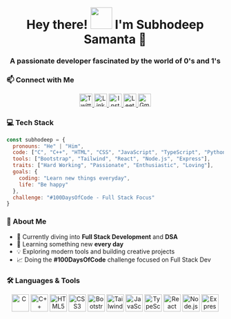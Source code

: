 <h1 align="center">
  Hey there! <img src="https://media.giphy.com/media/mGcNjsfWAjY5AEZNw6/giphy.gif" width="50"> I'm Subhodeep Samanta 👋
</h1>
<h3 align="center">A passionate developer fascinated by the world of 0's and 1's</h3>

### 📫 Connect with Me

<p align="center">
  <a href="https://twitter.com/_subhodeep" target="_blank">
    <img src="https://cdn.iconscout.com/icon/free/png-512/free-twitter-2038532-1718517.png" alt="Twitter" height="30" width="30" style="object-fit:contain;" />
  </a>
  <a href="https://linkedin.com/in/subhodeepsamanta" target="_blank">
    <img src="https://cdn.jsdelivr.net/gh/devicons/devicon/icons/linkedin/linkedin-original.svg" alt="LinkedIn" height="30" width="30" style="object-fit:contain;" />
  </a>
  <a href="https://instagram.com/comfortablydeep" target="_blank">
    <img src="https://cdn.iconscout.com/icon/free/png-512/free-instagram-1868978-1583142.png" alt="Instagram" height="30" width="30" style="object-fit:contain;" />
  </a>
  <a href="https://www.leetcode.com/subhodeepsamanta" target="_blank">
    <img src="https://cdn.iconscout.com/icon/free/png-512/free-leetcode-3521542-2944960.png" alt="Leetcode" height="30" width="30" style="object-fit:contain;" />
  </a>
  <a href="mailto:subhodeepsamanta2005@gmail.com" target="_blank">
    <img src="https://cdn.iconscout.com/icon/free/png-512/free-gmail-30-722694.png" alt="Gmail" height="30" width="30" style="object-fit:contain;" />
  </a>
</p>

### 💻 Tech Stack

```javascript
const subhodeep = {
  pronouns: "He" | "Him",
  code: ["C", "C++", "HTML", "CSS", "JavaScript", "TypeScript", "Python"],
  tools: ["Bootstrap", "Tailwind", "React", "Node.js", "Express"],
  traits: ["Hard Working", "Passionate", "Enthusiastic", "Loving"],
  goals: {
    coding: "Learn new things everyday",
    life: "Be happy"
  },
  challenge: "#100DaysOfCode - Full Stack Focus"
}
```

### 🚀 About Me

- 🔭 Currently diving into **Full Stack Development** and **DSA**
- 🌱 Learning something new **every day**
- 💡 Exploring modern tools and building creative projects
- 📈 Doing the **#100DaysOfCode** challenge focused on Full Stack Dev

### 🛠️ Languages & Tools

<p align="center">
  <img src="https://cdn.iconscout.com/icon/free/png-512/free-c-57-1175191.png" alt="C" height="40" width="40" style="object-fit:contain;" />
  <img src="https://cdn.iconscout.com/icon/free/png-512/free-c-4-226082.png" alt="C++" height="40" width="40" style="object-fit:contain;" />
  <img src="https://cdn.iconscout.com/icon/free/png-512/free-html-3628838-3030115.png" alt="HTML5" height="40" width="40" style="object-fit:contain;" />
  <img src="https://cdn.iconscout.com/icon/free/png-512/free-css-131-722685.png" alt="CSS3" height="40" width="40" style="object-fit:contain;" />
  <img src="https://cdn.iconscout.com/icon/free/png-512/free-bootstrap-7-1175254.png" alt="Bootstrap" height="40" width="40" style="object-fit:contain;" />
  <img src="https://cdn.worldvectorlogo.com/logos/tailwindcss.svg" alt="TailwindCSS" height="40" width="40" style="object-fit:contain;" />
  <img src="https://cdn.iconscout.com/icon/free/png-512/free-javascript-1-225993.png" alt="JavaScript" height="40" width="40" style="object-fit:contain;" />
  <img src="https://cdn.iconscout.com/icon/free/png-512/free-typescript-1-1175078.png" alt="TypeScript" height="40" width="40" style="object-fit:contain;" />
  <img src="https://cdn.worldvectorlogo.com/logos/react-2.svg" alt="React" height="40" width="40" style="object-fit:contain;" />
  <img src="https://cdn.iconscout.com/icon/free/png-512/free-nodejs-2-226035.png" alt="Node.js" height="40" width="40" style="object-fit:contain;" />
  <img src="https://cdn.iconscout.com/icon/free/png-512/free-express-8-1175029.png" alt="Express.js" height="40" width="40" style="object-fit:contain;" />
</p>
